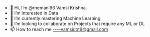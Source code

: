 - 👋 Hi, I’m @rnemani96 Vamsi Krishna.
- 👀 I’m interested in Data
- 🌱 I’m currently mastering Machine Learning
- 💞️ I’m looking to collaborate on Projects that require any ML or DL
- 📫 How to reach me ----vamsidot9@gmail.com

<!---
rnemani96/rnemani96 is a ✨ special ✨ repository because its `README.md` (this file) appears on your GitHub profile.
You can click the Preview link to take a look at your changes.
--->
